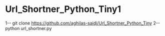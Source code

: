 # Url_Shortner_Python_Tiny1

1-- git clone https://github.com/aghilas-saidj/Url_Shortner_Python_Tiny
2-- python url_shortner.py
